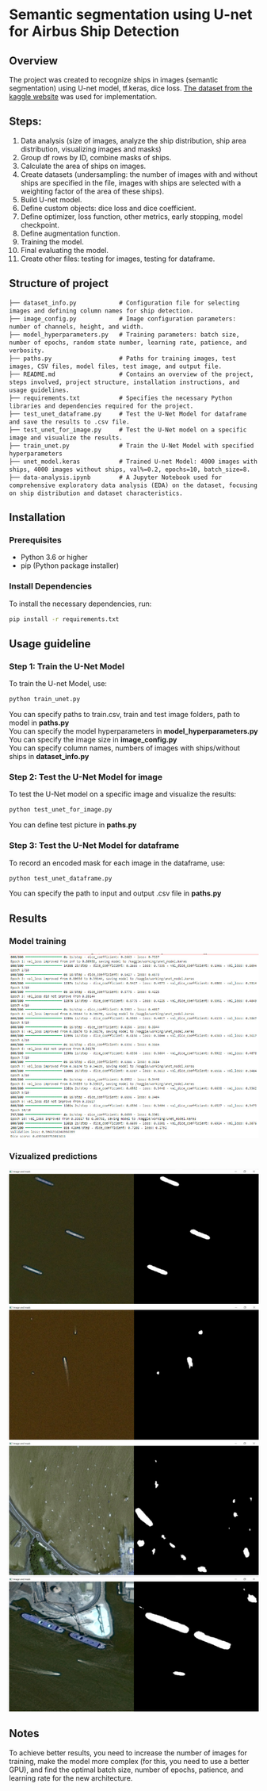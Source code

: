 # Semantic segmentation using U-net for Airbus Ship Detection

## Overview
The project was created to recognize ships in images (semantic segmentation) using U-net model, tf.keras, dice loss. [The dataset from the kaggle website](https://www.kaggle.com/c/airbus-ship-detection) was used for implementation.

## Steps:
1. Data analysis (size of images, analyze the ship distribution, ship area distribution, visualizing images and masks)
2. Group df rows by ID, combine masks of ships.
3. Calculate the area of ships on images.
4. Create datasets (undersampling: the number of images with and without ships are specified in the file, images with ships are selected with a weighting factor of the area of these ships).
5. Build U-net model.
6. Define custom objects: dice loss and dice coefficient.
7. Define optimizer, loss function, other metrics, early stopping, model checkpoint.
8. Define augmentation function.
8. Training the model.
9. Final evaluating the model.
11. Create other files: testing for images, testing for dataframe.

## Structure of project
```
├── dataset_info.py            # Configuration file for selecting images and defining column names for ship detection.
├── image_config.py            # Image configuration parameters: number of channels, height, and width.
├── model_hyperparameters.py   # Training parameters: batch size, number of epochs, random state number, learning rate, patience, and verbosity.
├── paths.py                   # Paths for training images, test images, CSV files, model files, test image, and output file.
├── README.md                  # Contains an overview of the project, steps involved, project structure, installation instructions, and usage guidelines.
├── requirements.txt           # Specifies the necessary Python libraries and dependencies required for the project.
├── test_unet_dataframe.py     # Test the U-Net Model for dataframe and save the results to .csv file.
├── test_unet_for_image.py     # Test the U-Net model on a specific image and visualize the results.
├── train_unet.py              # Train the U-Net Model with specified hyperparameters
├── unet_model.keras           # Trained U-net Model: 4000 images with ships, 4000 images without ships, val%=0.2, epochs=10, batch_size=8.
├── data-analysis.ipynb        # A Jupyter Notebook used for comprehensive exploratory data analysis (EDA) on the dataset, focusing on ship distribution and dataset characteristics.
```
## Installation

### Prerequisites
- Python 3.6 or higher
- pip (Python package installer)

### Install Dependencies
To install the necessary dependencies, run:
```bash
pip install -r requirements.txt
```
## Usage guideline
### Step 1: Train the U-Net Model
To train the U-net Model, use:
```bash
python train_unet.py
```
You can specify paths to train.csv, train and test image folders, path to model in **paths.py** </br>
You can specify the model hyperparameters in **model_hyperparameters.py** </br>
You can specify the image size in **image_config.py** </br>
You can specify column names, numbers of images with ships/without ships in **dataset_info.py**

### Step 2: Test the U-Net Model for image
To test the U-Net model on a specific image and visualize the results:
```bash
python test_unet_for_image.py
```
You can define test picture in **paths.py**

### Step 3: Test the U-Net Model for dataframe
To record an encoded mask for each image in the dataframe, use:
```bash
python test_unet_dataframe.py
```
You can specify the path to input and output .csv file in **paths.py**

## Results
### Model training
![Project Workflow](images/unet-metrics.jpg)
### Vizualized predictions
![Project Workflow](images/test1.jpg)
![Project Workflow](images/test2.jpg)
![Project Workflow](images/test3.jpg)
![Project Workflow](images/test4.jpg)

## Notes
To achieve better results, you need to increase the number of images for training, make the model more complex (for this, you need to use a better GPU), and find the optimal batch size, number of epochs, patience, and learning rate for the new architecture.